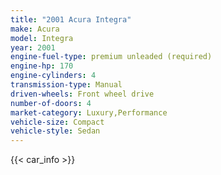 ```yaml
---
title: "2001 Acura Integra"
make: Acura
model: Integra
year: 2001
engine-fuel-type: premium unleaded (required)
engine-hp: 170
engine-cylinders: 4
transmission-type: Manual
driven-wheels: Front wheel drive
number-of-doors: 4
market-category: Luxury,Performance
vehicle-size: Compact
vehicle-style: Sedan
---
```


{{< car_info >}}
